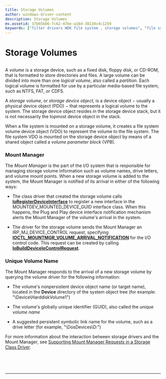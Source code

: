 ```yaml
---
title: Storage Volumes
author: windows-driver-content
description: Storage Volumes
ms.assetid: 37b65bb6-7c62-47be-a16d-3813dc4c1259
keywords: ["filter drivers WDK file system , storage volumes", "file system filter drivers WDK , storage volumes", "storage volumes WDK file system", "Mount Manager WDK file system", "storage device objects WDK file system", "volumes WDK file system , parameter blocks", "VPBs WDK file system", "volumes WDK file system , about storage volumes", "logical volumes WDK file system", "partitions WDK file system", "unique volume names WDK file system", "GUIDs WDK file system", "names WDK file systems", "Unique Volume Name", "Volume GUID"]
---
```


# Storage Volumes


## <span id="ddk_storage_volumes_if"></span><span id="DDK_STORAGE_VOLUMES_IF"></span>


A *volume* is a storage device, such as a fixed disk, floppy disk, or CD-ROM, that is formatted to store directories and files. A large volume can be divided into more than one *logical volume*, also called a *partition*. Each logical volume is formatted for use by a particular media-based file system, such as NTFS, FAT, or CDFS.

A *storage volume*, or *storage device object*, is a device object − usually a physical device object (PDO) − that represents a logical volume to the system. The storage device object resides in the storage device stack, but it is not necessarily the topmost device object in the stack.

When a file system is mounted on a storage volume, it creates a file system volume device object (VDO) to represent the volume to the file system. The file system VDO is mounted on the storage device object by means of a shared object called a *volume parameter block* (VPB).

### <span id="ddk_mount_manager_if"></span><span id="DDK_MOUNT_MANAGER_IF"></span>Mount Manager

The *Mount Manager* is the part of the I/O system that is responsible for managing storage volume information such as volume names, drive letters, and volume mount points. When a new storage volume is added to the system, the Mount Manager is notified of its arrival in either of the following ways:

-   The class driver that created the storage volume calls [**IoRegisterDeviceInterface**](https://msdn.microsoft.com/library/windows/hardware/ff549506) to register a new interface in the MOUNTDEV\_MOUNTED\_DEVICE\_GUID interface class. When this happens, the Plug and Play device interface notification mechanism alerts the Mount Manager of the volume's arrival in the system.

-   The driver for the storage volume sends the Mount Manager an IRP\_MJ\_DEVICE\_CONTROL request, specifying [**IOCTL\_MOUNTMGR\_VOLUME\_ARRIVAL\_NOTIFICATION**](https://msdn.microsoft.com/library/windows/hardware/ff560477) for the I/O control code. This request can be created by calling [**IoBuildDeviceIoControlRequest**](https://msdn.microsoft.com/library/windows/hardware/ff548318).

### <span id="ddk_unique_volume_name_if"></span><span id="DDK_UNIQUE_VOLUME_NAME_IF"></span>Unique Volume Name

The Mount Manager responds to the arrival of a new storage volume by querying the volume driver for the following information:

-   The volume's nonpersistent device object name (or target name), located in the **Device** directory of the system object tree (for example: "\\Device\\HarddiskVolume1")

-   The volume's globally unique identifier (GUID), also called the *unique volume name*

-   A suggested persistent symbolic link name for the volume, such as a drive letter (for example, "\\DosDevices\\D:")

For more information about the interaction between storage drivers and the Mount Manager, see [Supporting Mount Manager Requests in a Storage Class Driver](https://msdn.microsoft.com/library/windows/hardware/ff567603).

 

 


--------------------


